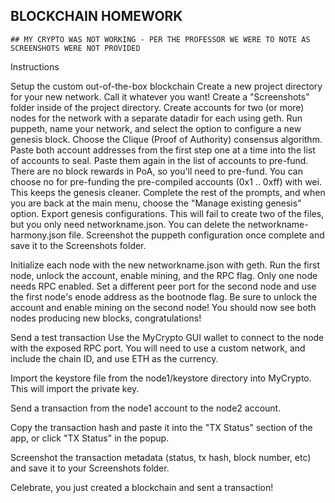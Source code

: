 ## BLOCKCHAIN HOMEWORK

    ## MY CRYPTO WAS NOT WORKING - PER THE PROFESSOR WE WERE TO NOTE AS SCREENSHOTS WERE NOT PROVIDED

Instructions

Setup the custom out-of-the-box blockchain
Create a new project directory for your new network. Call it whatever you want!
Create a "Screenshots" folder inside of the project directory.
Create accounts for two (or more) nodes for the network with a separate datadir for each using geth.
Run puppeth, name your network, and select the option to configure a new genesis block.
Choose the Clique (Proof of Authority) consensus algorithm.
Paste both account addresses from the first step one at a time into the list of accounts to seal.
Paste them again in the list of accounts to pre-fund. There are no block rewards in PoA, so you'll need to pre-fund.
You can choose no for pre-funding the pre-compiled accounts (0x1 .. 0xff) with wei. This keeps the genesis cleaner.
Complete the rest of the prompts, and when you are back at the main menu, choose the "Manage existing genesis" option.
Export genesis configurations. This will fail to create two of the files, but you only need networkname.json.
You can delete the networkname-harmony.json file.
Screenshot the puppeth configuration once complete and save it to the Screenshots folder.

Initialize each node with the new networkname.json with geth.
Run the first node, unlock the account, enable mining, and the RPC flag. Only one node needs RPC enabled.
Set a different peer port for the second node and use the first node's enode address as the bootnode flag.
Be sure to unlock the account and enable mining on the second node!
You should now see both nodes producing new blocks, congratulations!



Send a test transaction
Use the MyCrypto GUI wallet to connect to the node with the exposed RPC port.
You will need to use a custom network, and include the chain ID, and use ETH as the currency.

Import the keystore file from the node1/keystore directory into MyCrypto. This will import the private key.


Send a transaction from the node1 account to the node2 account.


Copy the transaction hash and paste it into the "TX Status" section of the app, or click "TX Status" in the popup.


Screenshot the transaction metadata (status, tx hash, block number, etc) and save it to your Screenshots folder.


Celebrate, you just created a blockchain and sent a transaction!

